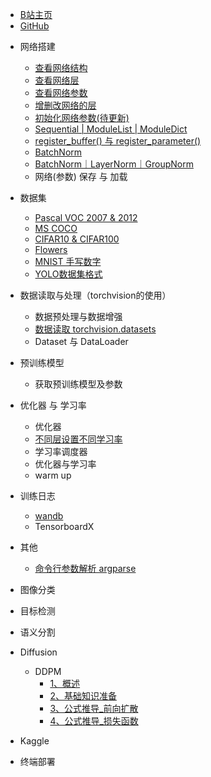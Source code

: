 <!-- docs/_sidebar.md --> 

- [B站主页](https://space.bilibili.com/94779326)
- [GitHub](https://github.com/Enzo-MiMan)

* 网络搭建
  * [查看网络结构](/网络搭建/1_查看网络结构.md)
  * [查看网络层](/网络搭建/2_查看网络层.md)
  * [查看网络参数](/网络搭建/3_查看网络参数.md)
  * [增删改网络的层](/网络搭建/4_增删改网络的层.md)
  * [初始化网络参数(待更新)](/网络搭建/5_初始化网络参数.md)
  * [Sequential | ModuleList | ModuleDict](/网络搭建/6_Sequential_ModuleList_ModuleDict.md)
  * [register_buffer() 与 register_parameter()](/网络搭建/7_register_buffer与register_parameter.md)
  * [BatchNorm](/网络搭建/8_BatchNorm.md)
  * [BatchNorm｜LayerNorm｜GroupNorm](/网络搭建/9_BatchNorm｜LayerNorm｜GroupNorm.md)
  * 网络(参数) 保存 与 加载
  


* 数据集
    * [Pascal VOC 2007  & 2012](/数据集/1_Pascal_VOC.md)
    * [MS COCO](/数据集/2_MS_COCO.md)
    * [CIFAR10 & CIFAR100](/数据集/3_CIFAR)
    * [Flowers](/数据集/4_Flowers)
    * [MNIST 手写数字](/数据集/5_MNIST)
    * [YOLO数据集格式](/数据集/6_YOLO)
* 数据读取与处理（torchvision的使用）

    * 数据预处理与数据增强
    * [数据读取 torchvision.datasets ](/数据读取与预处理/1_datasets.md)
    * Dataset 与 DataLoader
* 预训练模型
    * 获取预训练模型及参数
* 优化器 与 学习率 
    * 优化器
    * [不同层设置不同学习率](/basicKnowledge/不同层设置不同学习率.md)
    * 学习率调度器
    * 优化器与学习率
    * warm up
* 训练日志

    * [wandb](/basicKnowledge/wandb.md)
    * TensorboardX
* 其他

    * [命令行参数解析 argparse](/其他/1_argparse.md)

* 图像分类
* 目标检测
* 语义分割
* Diffusion

    * DDPM
      * [1、概述](/Diffusion/DDPM/1_概述.md)
      * [2、基础知识准备](/Diffusion/DDPM/2_基础知识准备.md)
      * [3、公式推导_前向扩散](/Diffusion/DDPM/3_公式推导_前向扩散.md)
      * [4、公式推导_损失函数](/Diffusion/DDPM/4_公式推导_损失函数.md)
* Kaggle


- 终端部署
